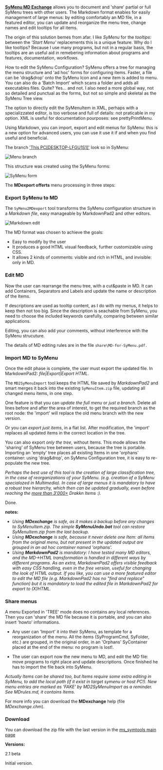 [**SyMenu MD Exchange**](https://github.com/msillano/ms_symtools/tree/main/MDexchange  "Download from GitHub")  allows you to document and 'share' partial or full SyMenu trees with other users. 
The Markdown format enables for easily management of large menus: by editing comfortably an MD file, in a featured editor, you can update and reorganize the menu tree, change names and edit tooltips for all items.

The origin of this solution bemes from afar. I like *SyMenu* for the *tooltips*: between the *'Start Menu'* replacements this is a unique feature. Why do I like tooltips? Because I use many programs, but not in a regular basis, the tooltips are an useful aid in remebering information about programs and features, documentation, workflows.

How to edit the SyMenu Configuration? SyMenu offers a tree for managing the menu structure and 'ad hoc' forms for configuring items. Faster, a file can be 'drag&drop' onto the SyMenu Icon and a new item is added to menu. You can also do a 'Batch Import' which scans a folder and adds all executables files. Quite? Yes... and not. I also need a more global way, not so detailed and punctual as the forms, but not so simple and skeletal as the SyMenu Tree view. 

The option to directly edit the SyMenuItem in XML, perhaps with a specializzated editor, is too verbose and full of details: not praticable in my option. XML is useful for documentation pourposes: see prettyPrintMenu.

Using Markdown, you can import, export and edit menus for SyMenu: this is a new option for advanced users, you can use it use it if and when you find useful and beneficial.

The branch ['This PC[DESKTOP-LFGU1S1]'](https://www.ugmfree.it/Forum/messages.aspx?TopicID=830) look so in SyMenu:

![Menu branch](https://github.com/msillano/ms_symtools/blob/main/img/fig101.jpg?raw=true)
   
This structure was created using the SyMenu forms:

![SyMenu form](https://github.com/msillano/ms_symtools/blob/main/img/fig010.jpg?raw=true)

The **MDexport offerts** menu processing in three steps:

### Export SyMenu to MD ###
The `SyMenu2MDexport` tool transforms the SyMenu configuration structure in a *Markdown file*, easy manageable by MarkdownPad2 and other editors.

![Markdown edit](https://github.com/msillano/ms_symtools/blob/main/img/fig011.jpg?raw=true)

The MD format was chosen to achieve the goals:

- Easy to modify by the user
- It produces a good HTML visual feedback, further customizable using CSS.
- It allows 2 kinds of comments: visible  and rich in HTML, and invisible: only in MD.

### Edit MD
Now the user can rearrange the menu tree, with a cut&paste in MD. It can add Containers, Separators and Labels and update the name or description of the Items.

If descriptions are used as tooltip content, as I do with my menus, it helps to keep then not too big. Since the description is seachable from SyMenu, you need to choose the included keywords carefully, comparing between similar applications.

Editing, you can also add your comments, without interference with the SyMenu strucuture.

The details of MD editing rules are in the file `share\MD-for-SyMenu.pdf.` 

### Import MD to SyMenu
Once the edit phase is complete, the user must export the updated file. In MarkdownPad2: *file|Export|Export HTML*.

The `MD2SyMenuImport` tool keeps the HTML file saved by *MarkdownPad2* and smart merges it back into the existing `SyMenuItem.zip` file, updating all changed menu items, in one step.

One feature is that you can *update the full menu* or *just a branch*. Delete all lines before and after the area of interest, to get the required branch as the root node: the 'import' will replace the old menu branch with the new version. 

Or you can *export just items*, in a flat list. After modification, the 'import' replaces all updated items in the correct location in the tree.

You can also export *only the tree*, without Items. This mode allows the 'sharing' of SyMenu tree between users, because the tree is portable. Importing an 'empty' tree places all existing Items in one 'orphans' container: using 'drag&drop', on SyMenu Configuration tree, it is easy to re-populate the new tree. 

*Perhaps the best use of this tool is the creation of large classification tree, in the case of reorganizations of your SyMenu. (e.g. creation of a SyMenu specialozed in Multimedia). In case of large menus it is mandatory to have a robust tree hierarchy, which then can be updated gradually, even before reaching the [more than 3'000+](https://www.ugmfree.it/Forum/messages.aspx?TopicID=817) Drakkn Items :).*

Done.

**notes:**

- *Using **MDexchange** is safe, as it makes a backup before any changes to SyMenuItem.zip. The simple **SyMenuUndo.bat** tool can restore SyMenuItem.zip from the last backup.*
- *Using **MDexchange** is safe, because it never delete one Item: all Items from the original menu, but not present in the updated output are grouped in an ad hoc container named 'orphans'.*
- *Using **MarkdownPad2** is mandatory: I have tested many MD editors, and the MD->HTML  transformation is handled in different ways by different programs. As an extra, MarkdownPad2 offers visible feedback with easy CSS handling, even in the free version, useful for changing the look of HTML output. If you like, you can use a more featured editor to edit the MD file (e.g. MarkdownPad2 has no "find and replace" function) but it is mandatory to load  the edited file in MarkdownPad2 for export to (X)HTML.*

### Share menus

A menu Exported in 'TREE' mode does no contains any local references. Then you can 'share' the MD file because it is portable, and you can also insert 'howto' informations. 
- Any user can 'Import' it into their SyMenu, as template for a reorganization of the menu. All the items (SyProgramCmd, SyFolder, etc.) are grouped, in the original order, in an 'Orphans' SyContainer placed at the end of the menu: no program is lost!.

- The user can export now the new menu to MD, and edit the MD file: move programs to right place and update descriptions. Once finished he has to import the file back into SyMenu.

*Actually Items can be shared too, but Items require some extra editing in SyMenu, to add the local path (if it exist in target symenu or host PC!). New menu entries are marked as 'FAKE' by MD2SyMenuImport as a reminder. See MDrules.md, it contains Items.*

For more info you can download the **MDexchange** help (file *MDexchange.chm*).

### Download ###

You can download the zip file with the last version in the [ms_symtools main page](https://github.com/msillano/ms_symtools)

**Versions:**

2.1 beta

  Initial version.
